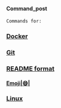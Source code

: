 #### Command_post

`Commands for:`
### [Docker](https://github.com/kda33/Command_post/blob/main/Docker_commands.md)
### [Git](https://github.com/kda33/Command_post/blob/main/Git.md)
### [README format](https://github.com/kda33/Command_post/tree/main/format-README)
#### [Emoji|:smile:|](https://github.com/kda33/Command_post/blob/main/format-README/emoji.md)
### [Linux](https://github.com/kda33/Command_post/blob/main/Linux.md)
